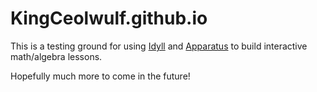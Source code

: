 # KingCeolwulf.github.io

This is a testing ground for using [Idyll](https://idyll-lang.org/) and [Apparatus](http://aprt.us/)
to build interactive math/algebra lessons.

Hopefully much more to come in the future!
